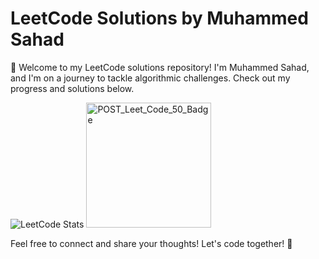 # LeetCode Solutions by Muhammed Sahad

🚀 Welcome to my LeetCode solutions repository! I'm Muhammed Sahad, and I'm on a journey to tackle algorithmic challenges. Check out my progress and solutions below.

![LeetCode Stats](https://leetcard.jacoblin.cool/muhammed-sahad-c?ext=heatmap)
<img src="https://github.com/Muhammed-Sahad-c/Leet-Code-Solutions/assets/109616941/a73808e8-0004-4e2d-8a00-0d66550475bb" alt="POST_Leet_Code_50_Badge" width="200">

Feel free to connect and share your thoughts! Let's code together! 🤝

